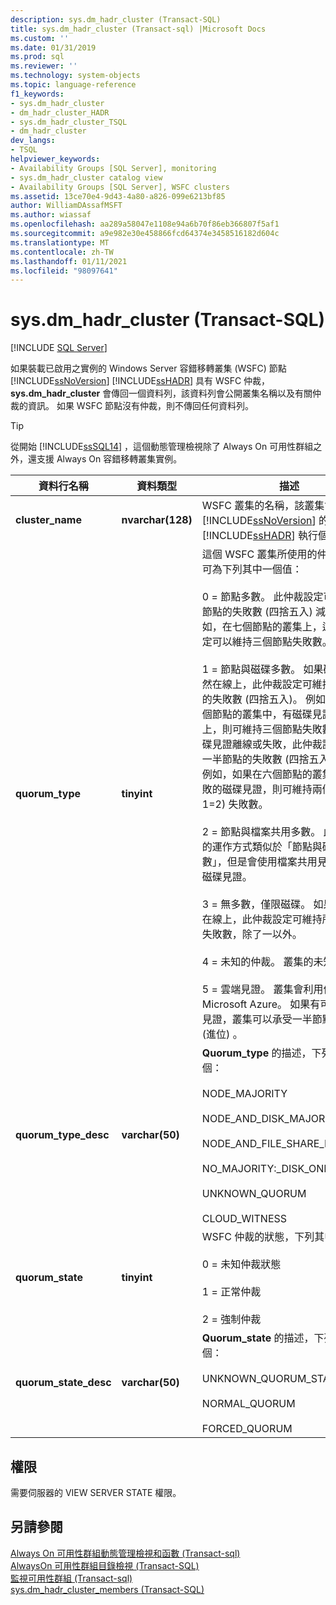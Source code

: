 ```yaml
---
description: sys.dm_hadr_cluster (Transact-SQL)
title: sys.dm_hadr_cluster (Transact-sql) |Microsoft Docs
ms.custom: ''
ms.date: 01/31/2019
ms.prod: sql
ms.reviewer: ''
ms.technology: system-objects
ms.topic: language-reference
f1_keywords:
- sys.dm_hadr_cluster
- dm_hadr_cluster_HADR
- sys.dm_hadr_cluster_TSQL
- dm_hadr_cluster
dev_langs:
- TSQL
helpviewer_keywords:
- Availability Groups [SQL Server], monitoring
- sys.dm_hadr_cluster catalog view
- Availability Groups [SQL Server], WSFC clusters
ms.assetid: 13ce70e4-9d43-4a80-a826-099e6213bf85
author: WilliamDAssafMSFT
ms.author: wiassaf
ms.openlocfilehash: aa289a58047e1108e94a6b70f86eb366807f5af1
ms.sourcegitcommit: a9e982e30e458866fcd64374e3458516182d604c
ms.translationtype: MT
ms.contentlocale: zh-TW
ms.lasthandoff: 01/11/2021
ms.locfileid: "98097641"
---
```

# <a name="sysdm_hadr_cluster-transact-sql"></a>sys.dm_hadr_cluster (Transact-SQL)
[!INCLUDE [SQL Server](../../includes/applies-to-version/sqlserver.md)]

  如果裝載已啟用之實例的 Windows Server 容錯移轉叢集 (WSFC) 節點 [!INCLUDE[ssNoVersion](../../includes/ssnoversion-md.md)] [!INCLUDE[ssHADR](../../includes/sshadr-md.md)] 具有 WSFC 仲裁， **sys.dm_hadr_cluster** 會傳回一個資料列，該資料列會公開叢集名稱以及有關仲裁的資訊。 如果 WSFC 節點沒有仲裁，則不傳回任何資料列。  
 > [!TIP]
 > 從開始 [!INCLUDE[ssSQL14](../../includes/sssql14-md.md)] ，這個動態管理檢視除了 Always On 可用性群組之外，還支援 Always On 容錯移轉叢集實例。

|資料行名稱|資料類型|描述|  
|-----------------|---------------|-----------------|  
|**cluster_name**|**nvarchar(128)**|WSFC 叢集的名稱，該叢集會裝載啟用 [!INCLUDE[ssNoVersion](../../includes/ssnoversion-md.md)] 的 [!INCLUDE[ssHADR](../../includes/sshadr-md.md)] 執行個體。|  
|**quorum_type**|**tinyint**|這個 WSFC 叢集所使用的仲裁類型，可為下列其中一個值：<br /><br /> 0 = 節點多數。 此仲裁設定可維持一半節點的失敗數 (四捨五入) 減一。 例如，在七個節點的叢集上，這個仲裁設定可以維持三個節點失敗數。<br /><br /> 1 = 節點與磁碟多數。 如果磁碟見證依然在線上，此仲裁設定可維持一半節點的失敗數 (四捨五入)。 例如，如果在六個節點的叢集中，有磁碟見證處於線上，則可維持三個節點失敗數。 如果磁碟見證離線或失敗，此仲裁設定可維持一半節點的失敗數 (四捨五入) 減一。 例如，如果在六個節點的叢集中，有失敗的磁碟見證，則可維持兩個節點 (3-1=2) 失敗數。<br /><br /> 2 = 節點與檔案共用多數。 此仲裁設定的運作方式類似於「節點與磁碟多數」，但是會使用檔案共用見證，而非磁碟見證。<br /><br /> 3 = 無多數，僅限磁碟。 如果仲裁磁碟在線上，此仲裁設定可維持所有節點的失敗數，除了一以外。<br /><br /> 4 = 未知的仲裁。 叢集的未知仲裁。<br /><br /> 5 = 雲端見證。 叢集會利用仲裁仲裁的 Microsoft Azure。 如果有可用的雲端見證，叢集可以承受一半節點的失敗 (進位) 。|  
|**quorum_type_desc**|**varchar(50)**|**Quorum_type** 的描述，下列其中一個：<br /><br /> NODE_MAJORITY<br /><br /> NODE_AND_DISK_MAJORITY<br /><br /> NODE_AND_FILE_SHARE_MAJORITY<br /><br /> NO_MAJORITY:_DISK_ONLY <br /><br /> UNKNOWN_QUORUM <br /><br /> CLOUD_WITNESS|  
|**quorum_state**|**tinyint**|WSFC 仲裁的狀態，下列其中一個值：<br /><br /> 0 = 未知仲裁狀態<br /><br /> 1 = 正常仲裁<br /><br /> 2 = 強制仲裁|  
|**quorum_state_desc**|**varchar(50)**|**Quorum_state** 的描述，下列其中一個：<br /><br /> UNKNOWN_QUORUM_STATE<br /><br /> NORMAL_QUORUM<br /><br /> FORCED_QUORUM|  
  
## <a name="permissions"></a>權限  
 需要伺服器的 VIEW SERVER STATE 權限。  
  
## <a name="see-also"></a>另請參閱  
 [Always On 可用性群組動態管理檢視和函數 &#40;Transact-sql&#41;](../../relational-databases/system-dynamic-management-views/always-on-availability-groups-dynamic-management-views-functions.md)   
 [AlwaysOn 可用性群組目錄檢視 &#40;Transact-SQL&#41;](../../relational-databases/system-catalog-views/always-on-availability-groups-catalog-views-transact-sql.md)   
 [監視可用性群組 &#40;Transact-sql&#41;](../../database-engine/availability-groups/windows/monitor-availability-groups-transact-sql.md)   
 [sys.dm_hadr_cluster_members &#40;Transact-SQL&#41;](../../relational-databases/system-dynamic-management-views/sys-dm-hadr-cluster-members-transact-sql.md)  
  
  

